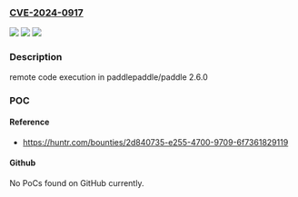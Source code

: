 ### [CVE-2024-0917](https://cve.mitre.org/cgi-bin/cvename.cgi?name=CVE-2024-0917)
![](https://img.shields.io/static/v1?label=Product&message=paddlepaddle%2Fpaddle&color=blue)
![](https://img.shields.io/static/v1?label=Version&message=unspecified%3C%3D%20latest%20&color=brighgreen)
![](https://img.shields.io/static/v1?label=Vulnerability&message=CWE-94%20Improper%20Control%20of%20Generation%20of%20Code&color=brighgreen)

### Description

remote code execution in paddlepaddle/paddle 2.6.0

### POC

#### Reference
- https://huntr.com/bounties/2d840735-e255-4700-9709-6f7361829119

#### Github
No PoCs found on GitHub currently.

